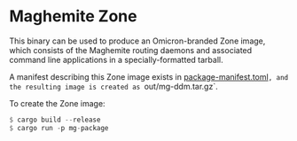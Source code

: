 # Maghemite Zone

This binary can be used to produce an Omicron-branded Zone image, which consists
of the Maghemite routing daemons and associated command line applications in a
specially-formatted tarball.

A manifest describing this Zone image exists in
[package-manifest.toml](package-manifest.toml)`, and the resulting image is
created as `out/mg-ddm.tar.gz`.

To create the Zone image:

```rust
$ cargo build --release
$ cargo run -p mg-package
```
